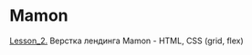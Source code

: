 # Mamon
 [Lesson_2.](https://el-mouse.github.io/Mamon/) Верстка лендинга Mamon - HTML, CSS (grid, flex)
